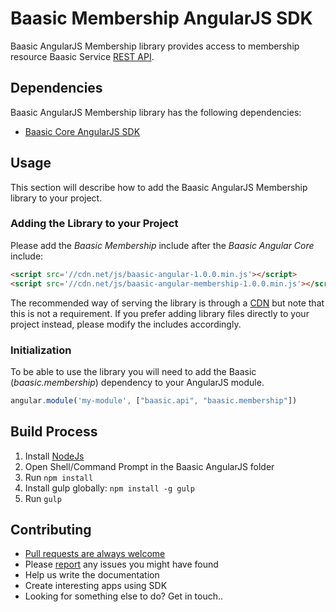 # Baasic Membership AngularJS SDK

Baasic AngularJS Membership library provides access to membership resource Baasic Service [REST API](https://api.baasic.com/vX).

## Dependencies

Baasic AngularJS Membership library has the following dependencies:

* [Baasic Core AngularJS SDK](../../../baasic-sdk-angularjs-core)

## Usage

This section will describe how to add the Baasic AngularJS Membership library to your project.

### Adding the Library to your Project

Please add the _Baasic Membership_ include after the _Baasic Angular Core_ include:

```html
<script src='//cdn.net/js/baasic-angular-1.0.0.min.js'></script>
<script src='//cdn.net/js/baasic-angular-membership-1.0.0.min.js'></script>
```

The recommended way of serving the library is through a [CDN](http://en.wikipedia.org/wiki/Content_delivery_network) but note that this is not a requirement. If you prefer adding library files directly to your project instead, please modify the includes accordingly.


### Initialization

To be able to use the library you will need to add the Baasic (_baasic.membership_) dependency to your AngularJS module.

```javascript
angular.module('my-module', ["baasic.api", "baasic.membership"])
```

## Build Process

1. Install [NodeJs](http://nodejs.org/download/)
2. Open Shell/Command Prompt in the Baasic AngularJS folder
3. Run `npm install`
4. Install gulp globally: `npm install -g gulp`
5. Run `gulp`

## Contributing

* [Pull requests are always welcome](../../../baasic-sdk-angularjs-membership/pulls)
* Please [report](../../../baasic-sdk-angularjs-membership/issues) any issues you might  have found
* Help us write the documentation
* Create interesting apps using SDK
* Looking for something else to do? Get in touch..
